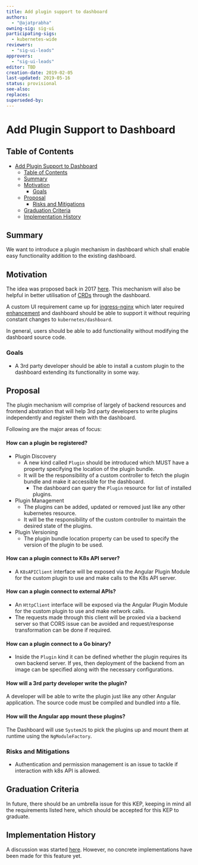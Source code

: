 ```yaml
---
title: Add plugin support to dashboard
authors:
  - "@ajatprabha"
owning-sig: sig-ui
participating-sigs:
  - kubernetes-wide
reviewers:
  - "sig-ui-leads"
approvers:
  - "sig-ui-leads"
editor: TBD
creation-date: 2019-02-05
last-updated: 2019-05-16
status: provisional
see-also:
replaces:
superseded-by:
---
```


# Add Plugin Support to Dashboard

## Table of Contents

- [Add Plugin Support to Dashboard](#add-plugin-support-to-dashboard)
  - [Table of Contents](#table-of-contents)
  - [Summary](#summary)
  - [Motivation](#motivation)
    - [Goals](#goals)
  - [Proposal](#proposal)
    - [Risks and Mitigations](#risks-and-mitigations)
  - [Graduation Criteria](#graduation-criteria)
  - [Implementation History](#implementation-history)

## Summary

<!-- The `Summary` section is incredibly important for producing high quality user focused documentation such as release notes or a development road map.
It should be possible to collect this information before implementation begins in order to avoid requiring implementors to split their attention between writing release notes and implementing the feature itself.
KEP editors, SIG Docs, and SIG PM should help to ensure that the tone and content of the `Summary` section is useful for a wide audience.

A good summary is probably at least a paragraph in length. -->

We want to introduce a plugin mechanism in dashboard which shall enable easy functionality addition to the existing dashboard. 

## Motivation

<!-- This section is for explicitly listing the motivation, goals and non-goals of this KEP.
Describe why the change is important and the benefits to users.
The motivation section can optionally provide links to [experience reports][] to demonstrate the interest in a KEP within the wider Kubernetes community.

[experience reports]: https://github.com/golang/go/wiki/ExperienceReports -->

The idea was proposed back in 2017 [here](https://github.com/kubernetes/dashboard/issues/1832). This mechanism will also be helpful in better utilisation of [CRDs](https://kubernetes.io/docs/concepts/extend-kubernetes/api-extension/custom-resources/#customresourcedefinitions) through the dashboard.

A custom UI requirement came up for [ingress-nginx](https://github.com/kubernetes/ingress-nginx/issues/109) which later required [enhancement](https://github.com/kubernetes/ingress-nginx/issues/2480) and dashboard should be able to support it without requiring constant changes to `kubernetes/dashboard`.

In general, users should be able to add functionality without modifying the dashboard source code.

### Goals

<!-- List the specific goals of the KEP.
How will we know that this has succeeded? -->

- A 3rd party developer should be able to install a custom plugin to the dashboard extending its functionality in some way.

<!-- ### Non-Goals -->

<!-- What is out of scope for his KEP?
Listing non-goals helps to focus discussion and make progress. -->

## Proposal

<!-- This is where we get down to the nitty gritty of what the proposal actually is. -->

The plugin mechanism will comprise of largely of backend resources and frontend abstration that will help 3rd party developers to write plugins independently and register them with the dashboard.  

Following are the major areas of focus:  
#### How can a plugin be registered?  
- Plugin Discovery  
  - A new kind called `Plugin` should be introduced which MUST have a property specifying the location of the plugin bundle.
  - It will be the responsibility of a custom controller to fetch the plugin bundle and make it accessible for the dashboard.
    - The dashboard can query the `Plugin` resource for list of installed plugins.
- Plugin Management
  - The plugins can be added, updated or removed just like any other kubernetes resource.
  - It will be the responsibility of the custom controller to maintain the desired state of the plugins.
- Plugin Versioning
  - The plugin bundle location property can be used to specify the version of the plugin to be used.

#### How can a plugin connect to K8s API server?
- A `K8sAPIClient` interface will be exposed via the Angular Plugin Module for the custom plugin to use and make calls to the K8s API server.

#### How can a plugin connect to external APIs?
- An `HttpClient` interface will be exposed via the Angular Plugin Module for the custom plugin to use and make network calls.
- The requests made through this client will be proxied via a backend server so that CORS issue can be avoided and request/response transformation can be done if required.

#### How can a plugin connect to a Go binary?
- Inside the `Plugin` kind it can be defined whether the plugin requires its own backend server. If yes, then deployment of the backend from an image can be specified along with the necessary configurations.

#### How will a 3rd party developer write the plugin?
A developer will be able to write the plugin just like any other Angular application. The source code must be compiled and bundled into a file.

#### How will the Angular app mount these plugins?
The Dashboard will use `SystemJS` to pick the plugins up and mount them at runtime using the `NgModuleFactory`.


<!-- ### User Stories [optional] -->

<!-- Detail the things that people will be able to do if this KEP is implemented.
Include as much detail as possible so that people can understand the "how" of the system.
The goal here is to make this feel real for users without getting bogged down. -->

<!-- #### Story 1 [Update required] -->

<!-- ### Implementation Details/Notes/Constraints [optional] -->

<!-- What are the caveats to the implementation?
What are some important details that didn't come across above.
Go in to as much detail as necessary here.
This might be a good place to talk about core concepts and how they releate. -->

### Risks and Mitigations

<!-- What are the risks of this proposal and how do we mitigate.
Think broadly.
For example, consider both security and how this will impact the larger kubernetes ecosystem. -->

- Authentication and permission management is an issue to tackle if interaction with k8s API is allowed.

## Graduation Criteria

<!-- How will we know that this has succeeded?
Gathering user feedback is crucial for building high quality experiences and SIGs have the important responsibility of setting milestones for stability and completeness.
Hopefully the content previously contained in [umbrella issues][] will be tracked in the `Graduation Criteria` section.

[umbrella issues]: https://github.com/kubernetes/kubernetes/issues/42752 -->

In future, there should be an umbrella issue for this KEP, keeping in mind all the requirements listed here, which should be accepted for this KEP to graduate.

## Implementation History

<!-- Major milestones in the life cycle of a KEP should be tracked in `Implementation History`.
Major milestones might include

- the `Summary` and `Motivation` sections being merged signaling SIG acceptance
- the `Proposal` section being merged signaling agreement on a proposed design
- the date implementation started
- the first Kubernetes release where an initial version of the KEP was available
- the version of Kubernetes where the KEP graduated to general availability
- when the KEP was retired or superseded -->
  
A discussion was started [here](https://github.com/kubernetes/dashboard/issues/1832). However, no concrete implementations have been made for this feature yet.

<!-- ## Drawbacks [optional] -->

<!-- Why should this KEP _not_ be implemented. -->

<!-- ## Alternatives [optional] -->

<!-- Similar to the `Drawbacks` section the `Alternatives` section is used to highlight and record other possible approaches to delivering the value proposed by a KEP. -->

<!-- ## Infrastructure Needed [optional] -->

<!-- Use this section if you need things from the project/SIG.
Examples include a new subproject, repos requested, github details.
Listing these here allows a SIG to get the process for these resources started right away. -->